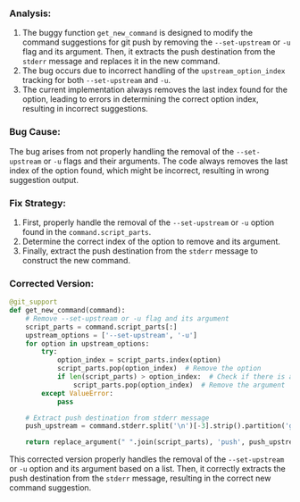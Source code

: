 ### Analysis:
1. The buggy function `get_new_command` is designed to modify the command suggestions for git push by removing the `--set-upstream` or `-u` flag and its argument. Then, it extracts the push destination from the `stderr` message and replaces it in the new command.
2. The bug occurs due to incorrect handling of the `upstream_option_index` tracking for both `--set-upstream` and `-u`.
3. The current implementation always removes the last index found for the option, leading to errors in determining the correct option index, resulting in incorrect suggestions.

### Bug Cause:
The bug arises from not properly handling the removal of the `--set-upstream` or `-u` flags and their arguments. The code always removes the last index of the option found, which might be incorrect, resulting in wrong suggestion output.

### Fix Strategy:
1. First, properly handle the removal of the `--set-upstream` or `-u` option found in the `command.script_parts`.
2. Determine the correct index of the option to remove and its argument.
3. Finally, extract the push destination from the `stderr` message to construct the new command.

### Corrected Version:
```python
@git_support
def get_new_command(command):
    # Remove --set-upstream or -u flag and its argument
    script_parts = command.script_parts[:]
    upstream_options = ['--set-upstream', '-u']
    for option in upstream_options:
        try:
            option_index = script_parts.index(option)
            script_parts.pop(option_index)  # Remove the option
            if len(script_parts) > option_index:  # Check if there is an argument to remove
                script_parts.pop(option_index)  # Remove the argument
        except ValueError:
            pass

    # Extract push destination from stderr message
    push_upstream = command.stderr.split('\n')[-3].strip().partition('git ')[2]

    return replace_argument(" ".join(script_parts), 'push', push_upstream)
```

This corrected version properly handles the removal of the `--set-upstream` or `-u` option and its argument based on a list. Then, it correctly extracts the push destination from the `stderr` message, resulting in the correct new command suggestion.